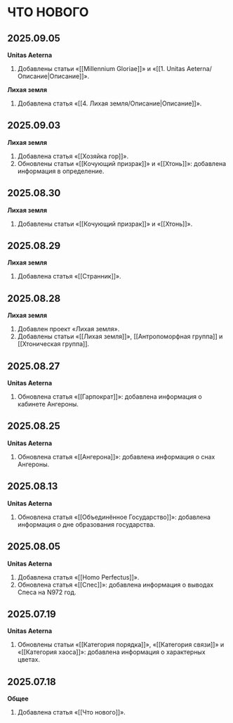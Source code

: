 # ЧТО НОВОГО

## 2025.09.05

**Unitas Aeterna**

1. Добавлены статьи «[[Millennium Gloriae]]» и «[[1. Unitas Aeterna/Описание|Описание]]».


**Лихая земля**

1. Добавлена статья «[[4. Лихая земля/Описание|Описание]]».

## 2025.09.03

**Лихая земля**

1. Добавлена статья «[[Хозяйка гор]]».
2. Обновлены статьи «[[Кочующий призрак]]» и «[[Хтонь]]»: добавлена информация в определение.
## 2025.08.30

**Лихая земля**

1. Добавлены статьи «[[Кочующий призрак]]» и «[[Хтонь]]».

## 2025.08.29

**Лихая земля**

1. Добавлена статья «[[Странник]]».

## 2025.08.28

**Лихая земля**

1. Добавлен проект «Лихая земля».
2. Добавлены статьи «[[Лихая земля]]», [[Антропоморфная группа]] и [[Хтоническая группа]].

## 2025.08.27

**Unitas Aeterna**

1. Обновлена статья «[[Гарпократ]]»: добавлена информация о кабинете Ангероны.

## 2025.08.25

**Unitas Aeterna**

1. Обновлена статья «[[Ангерона]]»: добавлена информация о снах Ангероны.

## 2025.08.13

**Unitas Aeterna**

1. Обновлена статья «[[Объединённое Государство]]»: добавлена информация о дне образования государства.

## 2025.08.05

**Unitas Aeterna**

1. Добавлена статья «[[Homo Perfectus]]».
2. Обновлена статья «[[Спес]]»: добавлена информация о выводах Спеса на N972 год.

## 2025.07.19

**Unitas Aeterna**

1. Обновлены статьи «[[Категория порядка]]», «[[Категория связи]]» и «[[Категория хаоса]]»: добавлена информация о характерных цветах.

## 2025.07.18

**Общее**

1. Добавлена статья «[[Что нового]]».
